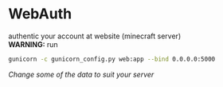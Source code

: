 # WebAuth
authentic your account at website (minecraft server)<br>
**WARNING:**
run 
```bash
gunicorn -c gunicorn_config.py web:app --bind 0.0.0.0:5000
```
*Change some of the data to suit your server*
